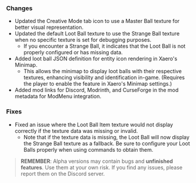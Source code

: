 ### Changes
- Updated the Creative Mode tab icon to use a Master Ball texture for better visual representation.
- Updated the default Loot Ball texture to use the Strange Ball texture when no specific texture is set for debugging purposes.
    - If you encounter a Strange Ball, it indicates that the Loot Ball is not properly configured or has missing data.
- Added loot ball JSON definition for entity icon rendering in Xaero's Minimap.
    - This allows the minimap to display loot balls with their respective textures, enhancing visibility and identification in-game. (Requires the player to enable the feature in Xaero's Minimap settings.)
- Added mod links for Discord, Modrinth, and CurseForge in the mod metadata for ModMenu integration.

### Fixes
- Fixed an issue where the Loot Ball Item texture would not display correctly if the texture data was missing or invalid.
    - Note that if the texture data is missing, the Loot Ball will now display the Strange Ball texture as a fallback. Be sure to configure your Loot Balls properly when using commands to obtain them.

> **REMEMBER**: Alpha versions may contain bugs and **unfinished features**. Use them at your own risk. If you find any issues, please report them on the Discord server.
